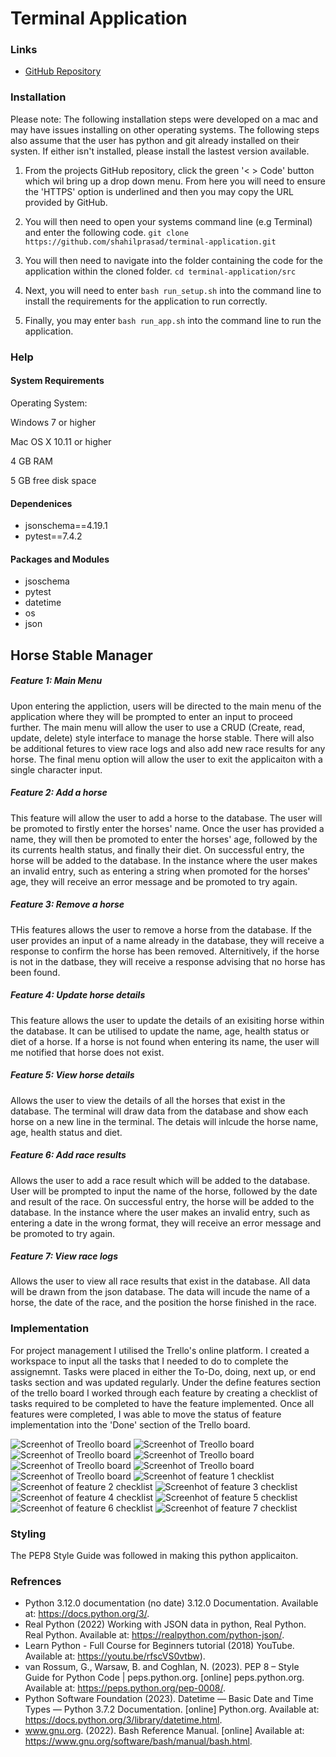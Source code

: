 # Terminal Application

### Links
- [GitHub Repository](https://github.com/shahilprasad/terminal-application)

### Installation
Please note: The following installation steps were developed on a mac and may have issues installing on other operating systems. The following steps also assume that the user has python and git already installed on their systen. If either isn't installed, please install the lastest version available.

1. From the projects GitHub repository, click the green '< > Code' button which wil bring up a drop down menu. From here you will need to ensure the 'HTTPS' option is underlined and then you may copy the URL provided by GitHub.

2. You will then need to open your systems command line (e.g Terminal) and enter the following code.
```git clone https://github.com/shahilprasad/terminal-application.git```

3. You will then need to navigate into the folder containing the code for the application within the cloned folder.
```cd terminal-application/src```

4. Next, you will need to enter ```bash run_setup.sh``` into the command line to install the requirements for the application to run correctly.

5. Finally, you may enter ```bash run_app.sh``` into the command line to run the application.

### Help
#### System Requirements
Operating System:

Windows 7 or higher

Mac OS X 10.11 or higher

4 GB RAM

5 GB free disk space
#### Dependenices
- jsonschema==4.19.1
- pytest==7.4.2

#### Packages and Modules
- jsoschema
- pytest
- datetime
- os
- json

## Horse Stable Manager

##### Feature 1: Main Menu
Upon entering the appliction, users will be directed to the main menu of the application where they will be prompted to enter an input to proceed further. The main menu will allow the user to use a CRUD (Create, read, update, delete) style interface to manage the horse stable. There will also be additional fetures to view race logs and also add new race results for any horse. The final menu option will allow the user to exit the applicaiton with a single character input.

##### Feature 2: Add a horse
This feature will allow the user to add a horse to the database. The user will be promoted to firstly enter the horses' name. Once the user has provided a name, they will then be promoted to enter the horses' age, followed by the its currents health status, and finally their diet. On successful entry, the horse will be added to the database. In the instance where the user makes an invalid entry, such as entering a string when promoted for the horses' age, they will receive an error message and be promoted to try again.

##### Feature 3: Remove a horse
THis features allows the user to remove a horse from the database. If the user provides an input of a name already in the database, they will receive a response to confirm the horse has been removed. Alternitively, if the horse is not in the datbase, they will receive a response advising that no horse has been found.

##### Feature 4: Update horse details
This feature allows the user to update the details of an exisiting horse within the database. It can be utilised to update the name, age, health status or diet of a horse. If a horse is not found when entering its name, the user will me notified that horse does not exist.

##### Feature 5: View horse details
Allows the user to view the details of all the horses that exist in the database. The terminal will draw data from the database and show each horse on a new line in the terminal. The detais will inlcude the horse name, age, health status and diet.

##### Feature 6: Add race results
Allows the user to add a race result which will be added to the database. User will be prompted to input the name of the horse, followed by the date and result of the race. On successful entry, the horse will be added to the database. In the instance where the user makes an invalid entry, such as entering a date in the wrong format, they will receive an error message and be promoted to try again.

##### Feature 7: View race logs
Allows the user to view all race results that exist in the database. All data will be drawn from the json database. The data will incude the name of a horse, the date of the race, and the position the horse finished in the race.

### Implementation
For project management I utilised the Trello's online platform. I created a workspace to input all the tasks that I needed to do to complete the assignemnt. Tasks were placed in either the To-Do, doing, next up, or end tasks section and was updated regularly. Under the define features section of the trello board I worked through each feature by creating a checklist of tasks required to be completed to have the feature implemented. Once all features were completed, I was able to move the status of feature implementation into the 'Done' section of the Trello board.

![Screenhot of Treollo board](/docs/Trello-19Oct.png)
![Screenhot of Treollo board](/docs/Trello-20Oct.png)
![Screenhot of Treollo board](/docs/Trello-24Oct.png)
![Screenhot of Treollo board](/docs/Trello-25Oct.png)
![Screenhot of Treollo board](/docs/Trello-26Oct.png)
![Screenhot of Treollo board](/docs/Trello-27Oct.png)
![Screenhot of Treollo board](/docs/Trello-29Oct.png)
![Screenhot of feature 1 checklist](/docs/Feature-1.png)
![Screenhot of feature 2 checklist](/docs/Feature-2.png)
![Screenhot of feature 3 checklist](/docs/Feature-3.png)
![Screenhot of feature 4 checklist](/docs/Feature-4.png)
![Screenhot of feature 5 checklist](/docs/Feature-5.png)
![Screenhot of feature 6 checklist](/docs/Feature-6.png)
![Screenhot of feature 7 checklist](/docs/Feature-7.png)

### Styling
The PEP8 Style Guide was followed in making this python applicaiton.

### Refrences
- Python 3.12.0 documentation (no date) 3.12.0 Documentation. Available at: https://docs.python.org/3/.
- Real Python (2022) Working with JSON data in python, Real Python. Real Python. Available at: https://realpython.com/python-json/. 
- Learn Python - Full Course for Beginners tutorial (2018) YouTube. Available at: https://youtu.be/rfscVS0vtbw). 
- van Rossum, G., Warsaw, B. and Coghlan, N. (2023). PEP 8 – Style Guide for Python Code | peps.python.org. [online] peps.python.org. Available at: https://peps.python.org/pep-0008/.
- Python Software Foundation (2023). Datetime — Basic Date and Time Types — Python 3.7.2 Documentation. [online] Python.org. Available at: https://docs.python.org/3/library/datetime.html.
- www.gnu.org. (2022). Bash Reference Manual. [online] Available at: https://www.gnu.org/software/bash/manual/bash.html.